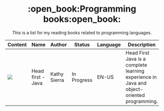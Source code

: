 <h1 align="center">:open_book:Programming books:open_book:</h1>
<p align="center">This is a list for my reading books related to programming languages.</p>

|Content         | Name          | Author            | Status            |Language           |Description|
|----------------|---------------|-------------------|-------------------|-------------------|-----------|
|<img src="https://cdn.jsdelivr.net/gh/devicons/devicon/icons/java/java-plain-wordmark.svg" />|Head first - Java| Kathy Sierra| In Progress | EN-US|Head First Java is a complete learning experience in Java and object-oriented programming.|

          
